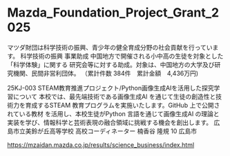 # Mazda_Foundation_Project_Grant_2025
マツダ財団は科学技術の振興、青少年の健全育成分野の社会貢献を行っています。
科学技術の振興
事業助成
中国地方で開催される小中高の生徒を対象とした「科学体験」に関する 研究会等に対する助成。対象は、中国地方の大学及び研究機関、民間非営利団体。
（累計件数 384件　累計金額　4,436万円)

25KJ-003	STEAM教育推進プロジェクト/Python画像生成AIを活用した探究学習について
本校では、最先端技術である画像生成AI を通じて生徒の創造性と技術力を育成するSTEAM 教育プログラムを実施いたします。GitHub 上で公開されている教材 を活用し、本校生徒がPython 言語を通じて画像生成AI の理論と実装を学び、情報科学と芸術表現の融合領域に挑戦する機会を創出します。	広島市立美鈴が丘高等学校
高校コーディネーター
楠香谷 隆規	10
広島市

https://mzaidan.mazda.co.jp/results/science_business/index.html
